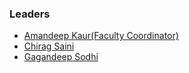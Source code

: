 ### Leaders
* [Amandeep Kaur(Faculty Coordinator)](mailto:amandeep.kaur@owasp.org)
* [Chirag Saini](mailto:chirag.saini@owasp.org)
* [Gagandeep Sodhi](mailto:gagandeep.sodhi@owasp.org)
